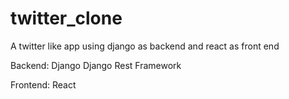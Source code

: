 # twitter_clone
A twitter like app using django as backend and react as front end

Backend:
Django
Django Rest Framework

Frontend:
React
